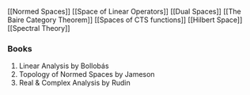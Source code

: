 [[Normed Spaces]]
[[Space of Linear Operators]]
[[Dual Spaces]]
[[The Baire Category Theorem]]
[[Spaces of CTS functions]]
[[Hilbert Space]]
[[Spectral Theory]]

### Books
1. Linear Analysis by Bollobás
2. Topology of Normed Spaces by Jameson
3. Real & Complex Analysis by Rudin




